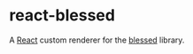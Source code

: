 # react-blessed

A [React](https://facebook.github.io/react/) custom renderer for the [blessed](https://github.com/chjj/blessed) library.
